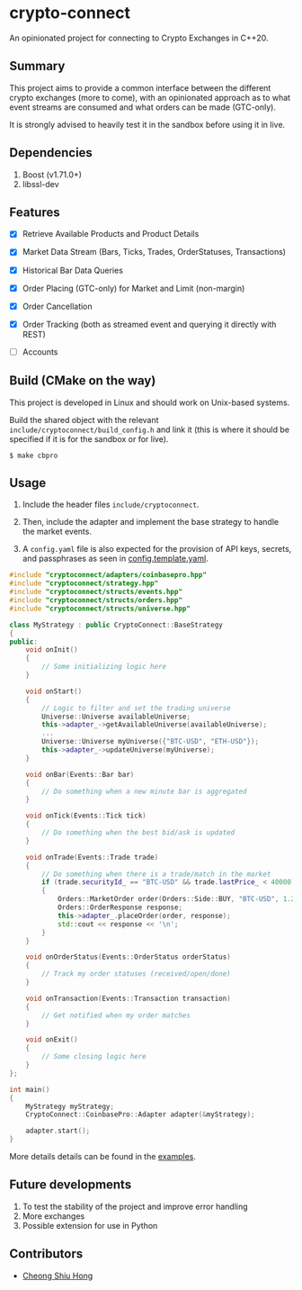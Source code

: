 # crypto-connect

An opinionated project for connecting to Crypto Exchanges in C++20.

## Summary

This project aims to provide a common interface between the different crypto exchanges (more to come), with an opinionated approach as to what event streams are consumed and what orders can be made (GTC-only).

It is strongly advised to heavily test it in the sandbox before using it in live.


## Dependencies

1. Boost (v1.71.0+)
2. libssl-dev

## Features

- [x] Retrieve Available Products and Product Details
- [x] Market Data Stream (Bars, Ticks, Trades, OrderStatuses, Transactions)
- [x] Historical Bar Data Queries
- [x] Order Placing (GTC-only) for Market and Limit (non-margin)
- [x] Order Cancellation
- [x] Order Tracking (both as streamed event and querying it directly with REST)
- [ ] Accounts


## Build (CMake on the way)

This project is developed in Linux and should work on Unix-based systems.

Build the shared object with the relevant `include/cryptoconnect/build_config.h` and link it (this is where it should be specified if it is for the sandbox or for live).

```shell
$ make cbpro
```


## Usage

1. Include the header files `include/cryptoconnect`.

2. Then, include the adapter and implement the base strategy to handle the market events.

3. A `config.yaml` file is also expected for the provision of API keys, secrets, and passphrases as seen in [config.template.yaml](config.template.yaml).

```c++
#include "cryptoconnect/adapters/coinbasepro.hpp"
#include "cryptoconnect/strategy.hpp"
#include "cryptoconnect/structs/events.hpp"
#include "cryptoconnect/structs/orders.hpp"
#include "cryptoconnect/structs/universe.hpp"

class MyStrategy : public CryptoConnect::BaseStrategy
{
public:
    void onInit()
    {
        // Some initializing logic here
    }

    void onStart()
    {
        // Logic to filter and set the trading universe
        Universe::Universe availableUniverse;
        this->adapter_->getAvailableUniverse(availableUniverse);
        ...
        Universe::Universe myUniverse({"BTC-USD", "ETH-USD"});
        this->adapter_->updateUniverse(myUniverse);
    }

    void onBar(Events::Bar bar)
    {
        // Do something when a new minute bar is aggregated
    }

    void onTick(Events::Tick tick)
    {
        // Do something when the best bid/ask is updated
    }

    void onTrade(Events::Trade trade)
    {
        // Do something when there is a trade/match in the market
        if (trade.securityId_ == "BTC-USD" && trade.lastPrice_ < 40000)
        {
            Orders::MarketOrder order(Orders::Side::BUY, "BTC-USD", 1.23);
            Orders::OrderResponse response;
            this->adapter_.placeOrder(order, response);
            std::cout << response << '\n';
        }
    }

    void onOrderStatus(Events::OrderStatus orderStatus)
    {
        // Track my order statuses (received/open/done)
    }

    void onTransaction(Events::Transaction transaction)
    {
        // Get notified when my order matches
    }

    void onExit()
    {
        // Some closing logic here
    }
};

int main()
{
    MyStrategy myStrategy;
    CryptoConnect::CoinbasePro::Adapter adapter(&myStrategy);

    adapter.start();
}
```
More details details can be found in the [examples](examples/cpp).

## Future developments

1. To test the stability of the project and improve error handling
2. More exchanges
3. Possible extension for use in Python


## Contributors

- [Cheong Shiu Hong](https://github.com/cheongshiuhong)
